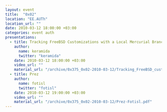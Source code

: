 ```yaml
---
layout: event
title:  "0x02"
location: "EE.AUTh"
location_url: ""
date: 2010-03-12 18:00:00 +03:00
categories: event auth
presentations:
  - title: Tracking FreeBSD Customizations with a Local Mercurial Branch
    author:
      name: keramida
      twitter: "keramida"
    date: 2010-03-12 18:00:00 +03:00
    video_url: ""
    material_url: "/archive/0x375_0x02-2010-03-12/Tracking_FreeBSD_customizations_with_a_local_mercurial_branch-Keramida.pdf"
  - title: Prez
    author:
      name: fotisl
      twitter: "fotisl"
    date: 2010-03-12 19:00:00 +03:00
    video_url: ""
    material_url: "/archive/0x375_0x02-2010-03-12/Prez-Fotisl.pdf"
---
```

